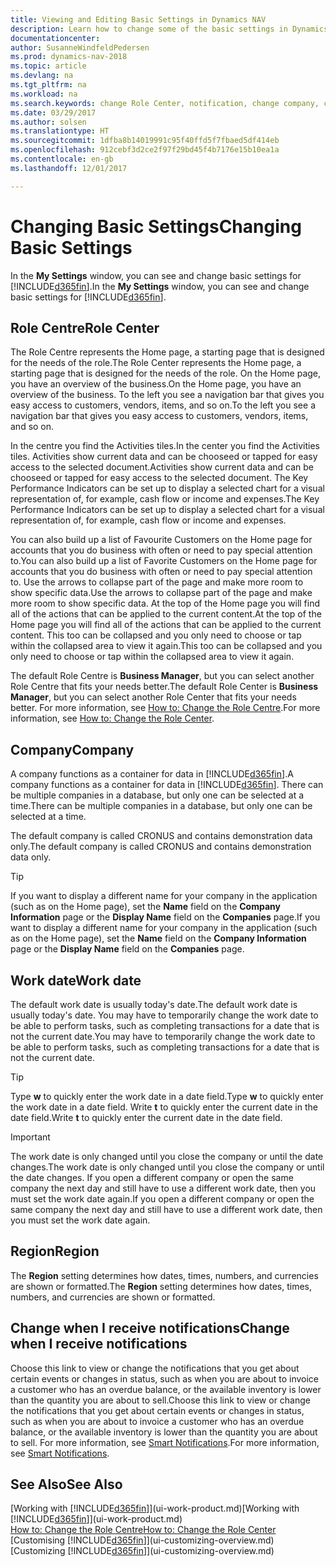 ```yaml
---
title: Viewing and Editing Basic Settings in Dynamics NAV
description: Learn how to change some of the basic settings in Dynamics NAV, for example, the Role Centre, company, or the work date.
documentationcenter: 
author: SusanneWindfeldPedersen
ms.prod: dynamics-nav-2018
ms.topic: article
ms.devlang: na
ms.tgt_pltfrm: na
ms.workload: na
ms.search.keywords: change Role Center, notification, change company, change work date
ms.date: 03/29/2017
ms.author: solsen
ms.translationtype: HT
ms.sourcegitcommit: 1dfba8b14019991c95f40ffd5f7fbaed5df414eb
ms.openlocfilehash: 912cebf3d2ce2f97f29bd45f4b7176e15b10ea1a
ms.contentlocale: en-gb
ms.lasthandoff: 12/01/2017

---
```

# <a name="changing-basic-settings"></a><span data-ttu-id="c2548-103">Changing Basic Settings</span><span class="sxs-lookup"><span data-stu-id="c2548-103">Changing Basic Settings</span></span>
<span data-ttu-id="c2548-104">In the **My Settings** window, you can see and change basic settings for [!INCLUDE[d365fin](includes/d365fin_md.md)].</span><span class="sxs-lookup"><span data-stu-id="c2548-104">In the **My Settings** window, you can see and change basic settings for [!INCLUDE[d365fin](includes/d365fin_md.md)].</span></span>  

## <a name="role-center"></a><span data-ttu-id="c2548-105">Role Centre</span><span class="sxs-lookup"><span data-stu-id="c2548-105">Role Center</span></span>
<span data-ttu-id="c2548-106">The Role Centre represents the Home page, a starting page that is designed for the needs of the role.</span><span class="sxs-lookup"><span data-stu-id="c2548-106">The Role Center represents the Home page, a starting page that is designed for the needs of the role.</span></span> <span data-ttu-id="c2548-107">On the Home page, you have an overview of the business.</span><span class="sxs-lookup"><span data-stu-id="c2548-107">On the Home page, you have an overview of the business.</span></span> <span data-ttu-id="c2548-108">To the left you see a navigation bar that gives you easy access to customers, vendors, items, and so on.</span><span class="sxs-lookup"><span data-stu-id="c2548-108">To the left you see a navigation bar that gives you easy access to customers, vendors, items, and so on.</span></span>

<span data-ttu-id="c2548-109">In the centre you find the Activities tiles.</span><span class="sxs-lookup"><span data-stu-id="c2548-109">In the center you find the Activities tiles.</span></span> <span data-ttu-id="c2548-110">Activities show current data and can be chooseed or tapped for easy access to the selected document.</span><span class="sxs-lookup"><span data-stu-id="c2548-110">Activities show current data and can be chooseed or tapped for easy access to the selected document.</span></span> <span data-ttu-id="c2548-111">The Key Performance Indicators can be set up to display a selected chart for a visual representation of, for example, cash flow or income and expenses.</span><span class="sxs-lookup"><span data-stu-id="c2548-111">The Key Performance Indicators can be set up to display a selected chart for a visual representation of, for example, cash flow or income and expenses.</span></span>

<span data-ttu-id="c2548-112">You can also build up a list of Favourite Customers on the Home page for accounts that you do business with often or need to pay special attention to.</span><span class="sxs-lookup"><span data-stu-id="c2548-112">You can also build up a list of Favorite Customers on the Home page for accounts that you do business with often or need to pay special attention to.</span></span> <span data-ttu-id="c2548-113">Use the arrows to collapse part of the page and make more room to show specific data.</span><span class="sxs-lookup"><span data-stu-id="c2548-113">Use the arrows to collapse part of the page and make more room to show specific data.</span></span> <span data-ttu-id="c2548-114">At the top of the Home page you will find all of the actions that can be applied to the current content.</span><span class="sxs-lookup"><span data-stu-id="c2548-114">At the top of the Home page you will find all of the actions that can be applied to the current content.</span></span> <span data-ttu-id="c2548-115">This too can be collapsed and you only need to choose or tap within the collapsed area to view it again.</span><span class="sxs-lookup"><span data-stu-id="c2548-115">This too can be collapsed and you only need to choose or tap within the collapsed area to view it again.</span></span>

<span data-ttu-id="c2548-116">The default Role Centre is **Business Manager**, but you can select another Role Centre that fits your needs better.</span><span class="sxs-lookup"><span data-stu-id="c2548-116">The default Role Center is **Business Manager**, but you can select another Role Center that fits your needs better.</span></span> <span data-ttu-id="c2548-117">For more information, see [How to: Change the Role Centre](change-role.md).</span><span class="sxs-lookup"><span data-stu-id="c2548-117">For more information, see [How to: Change the Role Center](change-role.md).</span></span>

## <a name="company"></a><span data-ttu-id="c2548-118">Company</span><span class="sxs-lookup"><span data-stu-id="c2548-118">Company</span></span>
<span data-ttu-id="c2548-119">A company functions as a container for data in [!INCLUDE[d365fin](includes/d365fin_md.md)].</span><span class="sxs-lookup"><span data-stu-id="c2548-119">A company functions as a container for data in [!INCLUDE[d365fin](includes/d365fin_md.md)].</span></span> <span data-ttu-id="c2548-120">There can be multiple companies in a database, but only one can be selected at a time.</span><span class="sxs-lookup"><span data-stu-id="c2548-120">There can be multiple companies in a database, but only one can be selected at a time.</span></span>

<span data-ttu-id="c2548-121">The default company is called CRONUS and contains demonstration data only.</span><span class="sxs-lookup"><span data-stu-id="c2548-121">The default company is called CRONUS and contains demonstration data only.</span></span>

> [!TIP]  
>   <span data-ttu-id="c2548-122">If you want to display a different name for your company in the application (such as on the Home page), set the **Name** field on the **Company Information** page or the **Display Name** field on the **Companies** page.</span><span class="sxs-lookup"><span data-stu-id="c2548-122">If you want to display a different name for your company in the application (such as on the Home page), set the **Name** field on the **Company Information** page or the **Display Name** field on the **Companies** page.</span></span>  

## <a name="work-date"></a><span data-ttu-id="c2548-123">Work date</span><span class="sxs-lookup"><span data-stu-id="c2548-123">Work date</span></span>
<span data-ttu-id="c2548-124">The default work date is usually today's date.</span><span class="sxs-lookup"><span data-stu-id="c2548-124">The default work date is usually today's date.</span></span> <span data-ttu-id="c2548-125">You may have to temporarily change the work date to be able to perform tasks, such as completing transactions for a date that is not the current date.</span><span class="sxs-lookup"><span data-stu-id="c2548-125">You may have to temporarily change the work date to be able to perform tasks, such as completing transactions for a date that is not the current date.</span></span>

> [!TIP]  
>   <span data-ttu-id="c2548-126">Type **w** to quickly enter the work date in a date field.</span><span class="sxs-lookup"><span data-stu-id="c2548-126">Type **w** to quickly enter the work date in a date field.</span></span> <span data-ttu-id="c2548-127">Write **t** to quickly enter the current date in the date field.</span><span class="sxs-lookup"><span data-stu-id="c2548-127">Write **t** to quickly enter the current date in the date field.</span></span>

> [!IMPORTANT]  
>   <span data-ttu-id="c2548-128">The work date is only changed until you close the company or until the date changes.</span><span class="sxs-lookup"><span data-stu-id="c2548-128">The work date is only changed until you close the company or until the date changes.</span></span> <span data-ttu-id="c2548-129">If you open a different company or open the same company the next day and still have to use a different work date, then you must set the work date again.</span><span class="sxs-lookup"><span data-stu-id="c2548-129">If you open a different company or open the same company the next day and still have to use a different work date, then you must set the work date again.</span></span>

## <a name="region"></a><span data-ttu-id="c2548-130">Region</span><span class="sxs-lookup"><span data-stu-id="c2548-130">Region</span></span>
<span data-ttu-id="c2548-131">The **Region** setting determines how dates, times, numbers, and currencies are shown or formatted.</span><span class="sxs-lookup"><span data-stu-id="c2548-131">The **Region** setting determines how dates, times, numbers, and currencies are shown or formatted.</span></span>   

## <a name="change-when-i-receive-notifications"></a><span data-ttu-id="c2548-132">Change when I receive notifications</span><span class="sxs-lookup"><span data-stu-id="c2548-132">Change when I receive notifications</span></span>
<span data-ttu-id="c2548-133">Choose this link to view or change the notifications that you get about certain events or changes in status, such as when you are about to invoice a customer who has an overdue balance, or the available inventory is lower than the quantity you are about to sell.</span><span class="sxs-lookup"><span data-stu-id="c2548-133">Choose this link to view or change the notifications that you get about certain events or changes in status, such as when you are about to invoice a customer who has an overdue balance, or the available inventory is lower than the quantity you are about to sell.</span></span> <span data-ttu-id="c2548-134">For more information, see [Smart Notifications](ui-smart-notifications.md).</span><span class="sxs-lookup"><span data-stu-id="c2548-134">For more information, see [Smart Notifications](ui-smart-notifications.md).</span></span>

## <a name="see-also"></a><span data-ttu-id="c2548-135">See Also</span><span class="sxs-lookup"><span data-stu-id="c2548-135">See Also</span></span>
<span data-ttu-id="c2548-136">[Working with [!INCLUDE[d365fin](includes/d365fin_md.md)]](ui-work-product.md)</span><span class="sxs-lookup"><span data-stu-id="c2548-136">[Working with [!INCLUDE[d365fin](includes/d365fin_md.md)]](ui-work-product.md)</span></span>  
[<span data-ttu-id="c2548-137">How to: Change the Role Centre</span><span class="sxs-lookup"><span data-stu-id="c2548-137">How to: Change the Role Center</span></span>](change-role.md)  
<span data-ttu-id="c2548-138">[Customising [!INCLUDE[d365fin](includes/d365fin_md.md)]](ui-customizing-overview.md)</span><span class="sxs-lookup"><span data-stu-id="c2548-138">[Customizing [!INCLUDE[d365fin](includes/d365fin_md.md)]](ui-customizing-overview.md)</span></span>  

